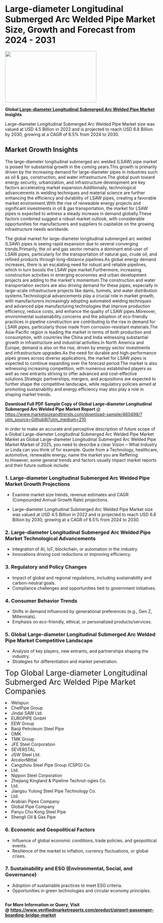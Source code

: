 <H1>Large-diameter Longitudinal Submerged Arc Welded Pipe Market Size, Growth and Forecast from 2024 - 2031</H1><img class="aligncenter size-medium wp-image-584254" src="https://thirdeyenews.in/wp-content/uploads/2024/09/Global-Market-Research-300x168.jpeg" alt="" width="300" height="168" /><p><strong>Global&nbsp;<a href="https://www.marketsizeandtrends.com/download-sample/460498/?utm_source=Github8j?utm_medium=210">Large-diameter Longitudinal Submerged Arc Welded Pipe Market</a> Insights</strong></p><p>Large-diameter Longitudinal Submerged Arc Welded Pipe Market size was valued at USD 4.5 Billion in 2022 and is projected to reach USD 6.8 Billion by 2030, growing at a CAGR of 6.5% from 2024 to 2030.</p><p><h2>Market Growth Insights</h2> <p>The large-diameter longitudinal submerged arc welded (LSAW) pipe market is poised for substantial growth in the coming years.This growth is primarily driven by the increasing demand for large-diameter pipes in industries such as oil & gas, construction, and water infrastructure.The global push toward energy security, urbanization, and infrastructure development are key factors accelerating market expansion.Additionally, technological advancements in welding techniques and material science are further enhancing the efficiency and durability of LSAW pipes, creating a favorable market environment.With the rise of renewable energy projects and significant investments in oil & gas transportation, the market for LSAW pipes is expected to witness a steady increase in demand globally.These factors combined suggest a robust market outlook, with considerable opportunities for manufacturers and suppliers to capitalize on the growing infrastructure needs worldwide.</p> <p>The global market for large-diameter longitudinal submerged arc welded (LSAW) pipes is seeing rapid expansion due to several converging trends.Primarily, the oil and gas sector remains a dominant end-user of LSAW pipes, particularly for the transportation of natural gas, crude oil, and refined products through long-distance pipelines.As global energy demand increases, there is an escalating need for robust and reliable pipelines, which in turn boosts the LSAW pipe market.Furthermore, increasing construction activities in emerging economies and urban development projects are adding to the market's momentum.The construction and water transportation sectors are also driving demand for these pipes, especially in large-scale infrastructure projects like dams, tunnels, and water distribution systems.Technological advancements play a crucial role in market growth, with manufacturers increasingly adopting automated welding techniques and advanced pipe manufacturing technologies that improve production efficiency, reduce costs, and enhance the quality of LSAW pipes.Moreover, environmental sustainability concerns and the adoption of eco-friendly practices in pipeline construction are contributing to the rise in demand for LSAW pipes, particularly those made from corrosion-resistant materials.The Asia-Pacific region is leading the market in terms of both production and consumption, with countries like China and India witnessing substantial growth in infrastructure and industrial activities.In North America and Europe, demand is also on the rise, driven by energy sector investments and infrastructure upgrades.As the need for durable and high-performance pipes grows across diverse applications, the market for LSAW pipes is expected to continue expanding over the forecast period.The market is also witnessing increasing competition, with numerous established players as well as new entrants striving to offer advanced and cost-effective solutions.Strategic partnerships, mergers, and acquisitions are expected to further shape the competitive landscape, while regulatory policies aimed at promoting sustainability and energy efficiency may also play a role in shaping market trends.</p> <p><span class=""><strong>Download Full PDF Sample Copy of Global Large-diameter Longitudinal Submerged Arc Welded Pipe Market Report</strong> @ <a href="https://www.marketsizeandtrends.com/download-sample/460498/?utm_source=Github8j?utm_medium=210" target="_blank">https://www.marketsizeandtrends.com/download-sample/460498/?utm_source=Github8j?utm_medium=210</a></span></p><p>In order to make an accurate and perceptive description of future scope of a Global&nbsp;Large-diameter Longitudinal Submerged Arc Welded Pipe Market Market as Global&nbsp;Large-diameter Longitudinal Submerged Arc Welded Pipe Market Market of 2025, you need to describe a clear Vision &ndash; What Industry or Linda can you think of for example: Quote from a Technology, healthcare, automotive, renewable energy, name the market you are Reffering to.However, some general trends and factors usually impact market reports and their future outlook include:</p><h3>1.&nbsp;<strong>Large-diameter Longitudinal Submerged Arc Welded Pipe Market Growth Projections</strong></h3><ul><li>Examine market size trends, revenue estimates and CAGR (Compounded Annual Growth Rate) projections.</li><li><p>Large-diameter Longitudinal Submerged Arc Welded Pipe Market size was valued at USD 4.5 Billion in 2022 and is projected to reach USD 6.8 Billion by 2030, growing at a CAGR of 6.5% from 2024 to 2030.</p></li></ul><h3>2.&nbsp;<strong>Large-diameter Longitudinal Submerged Arc Welded Pipe Market Technological Advancements</strong></h3><ul><li>Integration of AI, IoT, blockchain, or automation in the industry.</li><li>Innovations driving cost reductions or improving efficiency.</li></ul><h3>3.&nbsp;<strong>Regulatory and Policy Changes</strong></h3><ul><li>Impact of global and regional regulations, including sustainability and carbon-neutral goals.</li><li>Compliance challenges and opportunities tied to government initiatives.</li></ul><h3>4.&nbsp;<strong>Consumer Behavior Trends</strong></h3><ul><li>Shifts in demand influenced by generational preferences (e.g., Gen Z, Millennials).</li><li>Emphasis on eco-friendly, ethical, or personalized products/services.</li></ul><h3>5.&nbsp;<strong>Global Large-diameter Longitudinal Submerged Arc Welded Pipe Market Competitive Landscape</strong></h3><ul><li>Analysis of key players, new entrants, and partnerships shaping the industry.</li><li>Strategies for differentiation and market penetration.</li></ul><p data-pm-slice="1 1 []"><span style="color: inherit; font-family: inherit; font-size: 25px;">Top Global Large-diameter Longitudinal Submerged Arc Welded Pipe Market Companies</span></p><div class="" data-test-id=""><p><li>Welspun</li><li> ChelPipe Group</li><li> Jindal SAW Ltd.</li><li> EUROPIPE GmbH</li><li> EEW Group</li><li> Baoji Petroleum Steel Pipe</li><li> OMK</li><li> TMK Group</li><li> JFE Steel Corporation</li><li> SEVERSTAL</li><li> JSW Steel Ltd.</li><li> ArcelorMittal</li><li> Cangzhou Steel Pipe Group (CSPG) Co.</li><li> Ltd.</li><li> Nippon Steel Corporation</li><li> Zhejiang Kingland & Pipeline Technol-ogies Co.</li><li>Ltd.</li><li> Jiangsu Yulong Steel Pipe Technology Co.</li><li> Ltd.</li><li> Arabian Pipes Company</li><li> Global Pipe Company</li><li> Panyu Chu Kong Steel Pipe</li><li> Shengli Oil & Gas Pipe</li></p></div><h3>6.&nbsp;<strong>Economic and Geopolitical Factors</strong></h3><ul><li>Influence of global economic conditions, trade policies, and geopolitical events.</li><li>Resilience of the market to inflation, currency fluctuations, or global crises.</li></ul><h3>7.&nbsp;<strong>Sustainability and ESG (Environmental, Social, and Governance)</strong></h3><ul><li>Adoption of sustainable practices to meet ESG criteria.</li><li>Opportunities in green technologies and circular economy principles.</li></ul><h2><strong style="font-size: 14px;">For More Information or Query, Visit @&nbsp;</strong><a style="background-color: #ffffff; font-size: 14px;" href="https://www.marketsizeandtrends.com/report/large-diameter-longitudinal-submerged-arc-welded-pipe-market/" target="_blank">https://www.verifiedmarketreports.com/product/airport-passenger-boarding-bridge-market</a></h2>
